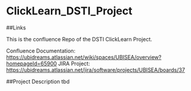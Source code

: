 # ClickLearn_DSTI_Project
##Links

This is the confluence Repo of the DSTI ClickLearn Project.

Confluence Documentation: https://ubidreams.atlassian.net/wiki/spaces/UBISEA/overview?homepageId=65900
JIRA Project: https://ubidreams.atlassian.net/jira/software/projects/UBISEA/boards/37

##Project Description
tbd
